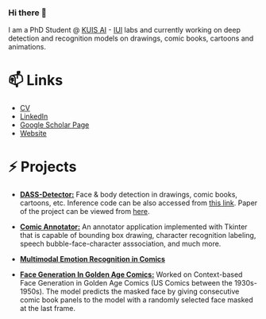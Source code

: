 ### Hi there 👋

I am a PhD Student @ [KUIS AI](https://ai.ku.edu.tr/) - [IUI](https://iui.ku.edu.tr/) labs and currently working on deep detection and recognition models on drawings, comic books, cartoons and animations. 

# 📫 Links

- [CV](https://docs.google.com/document/d/1n1jQHmRx_SDG29gy4IX7imZTzznWo0H5WJ8NzU2BsZo/edit?usp=sharing)
- [LinkedIn](https://www.linkedin.com/in/barisbatuhan)
- [Google Scholar Page](https://scholar.google.com/citations?user=nvt9dGsAAAAJ&hl=en)
- [Website](https://barisbatuhan.github.io/)


# ⚡ Projects

- [**DASS-Detector:**](https://github.com/barisbatuhan/DASS_Detector) Face & body detection in drawings, comic books, cartoons, etc. Inference code can be also accessed from [this link](https://github.com/barisbatuhan/DASS_Det_Inference). Paper of the project can be viewed from [here](https://arxiv.org/abs/2211.10641).

- [**Comic Annotator:**](https://github.com/barisbatuhan/ComicAnnotator) An annotator application implemented with Tkinter that is capable of bounding box drawing, character recognition labeling, speech bubble-face-character asssociation, and much more.

- [**Multimodal Emotion Recognition in Comics**](https://github.com/inzva/emotion-recognition-drawings)

- [**Face Generation In Golden Age Comics:**](https://github.com/barisbatuhan/SSuperGAN) Worked on Context-based Face Generation in Golden Age Comics (US Comics between the 1930s-1950s). The model predicts the masked face by giving consecutive comic book panels to the model with a randomly selected face masked at the last frame.


<!--
**barisbatuhan/barisbatuhan** is a ✨ _special_ ✨ repository because its `README.md` (this file) appears on your GitHub profile.

Here are some ideas to get you started:

- 🔭 I’m currently working on ...
- 🌱 I’m currently learning ...
- 👯 I’m looking to collaborate on ...
- 🤔 I’m looking for help with ...
- 💬 Ask me about ...
- 📫 How to reach me: ...
- 😄 Pronouns: ...
- ⚡ Fun fact: ...
-->
